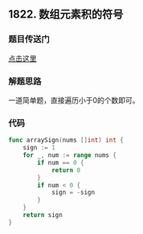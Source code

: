 ## 1822. 数组元素积的符号

### 题目传送门

[点击这里](https://leetcode.cn/problems/sign-of-the-product-of-an-array/)

### 解题思路

一道简单题，直接遍历小于0的个数即可。

### 代码

```go
func arraySign(nums []int) int {
    sign := 1
    for _, num := range nums {
        if num == 0 {
            return 0
        }
        if num < 0 {
            sign = -sign
        }
    }
    return sign
}
```